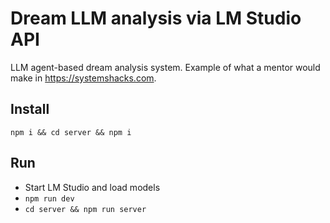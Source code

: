 # Dream LLM analysis via LM Studio API

LLM agent-based dream analysis system.
Example of what a mentor would make in https://systemshacks.com.

## Install

`npm i && cd server && npm i`

## Run

- Start LM Studio and load models
- `npm run dev`
- `cd server && npm run server`
